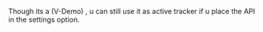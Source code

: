 Though its a (V-Demo) , u can still use it as active tracker if u place the API in the settings option.
